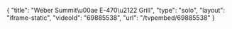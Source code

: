 {
    "title": "Weber Summit\u00ae E-470\u2122 Grill",
    "type": "solo",
    "layout": "iframe-static",
    "videoId": "69885538",
    "url": "\/tvpembed\/69885538"
}